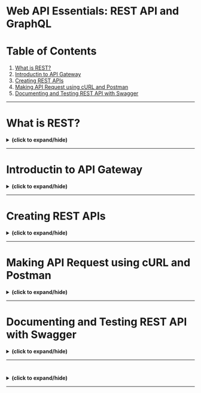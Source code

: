 # Web API Essentials: REST API and GraphQL

# Table of Contents
1. [What is REST?](#rest_overview)
2. [Introductin to API Gateway](#api_gateway)
3. [Creating REST APIs](#creating_rest_api)
4. [Making API Request using cURL and Postman](#api_request)
5. [Documenting and Testing REST API with Swagger](#swagger)

---

<a id="rest_overview"></a>
# What is REST?
<details close>
<summary><b>(click to expand/hide)</b></summary>
<!-- MarkdownTOC -->



<!-- /MarkdownTOC -->
</details>

---

<a id="api_gateway"></a>
# Introductin to API Gateway
<details close>
<summary><b>(click to expand/hide)</b></summary>
<!-- MarkdownTOC -->



<!-- /MarkdownTOC -->
</details>

---

<a id="creating_rest_api"></a>
# Creating REST APIs
<details close>
<summary><b>(click to expand/hide)</b></summary>
<!-- MarkdownTOC -->



<!-- /MarkdownTOC -->
</details>

---

<a id="api_request"></a>
# Making API Request using cURL and Postman
<details close>
<summary><b>(click to expand/hide)</b></summary>
<!-- MarkdownTOC -->



<!-- /MarkdownTOC -->
</details>

---

<a id="swagger"></a>
# Documenting and Testing REST API with Swagger
<details close>
<summary><b>(click to expand/hide)</b></summary>
<!-- MarkdownTOC -->



<!-- /MarkdownTOC -->
</details>

---

<a id="binary"></a>
# 
<details close>
<summary><b>(click to expand/hide)</b></summary>
<!-- MarkdownTOC -->



<!-- /MarkdownTOC -->
</details>

---
